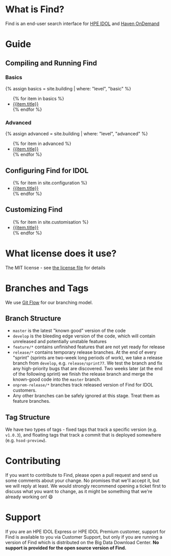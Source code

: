 # What is Find?

Find is an end-user search interface for [HPE IDOL](http://www8.hp.com/uk/en/software-solutions/information-data-analytics-idol/index.html) and [Haven OnDemand](https://www.havenondemand.com)

# Guide

## Compiling and Running Find 

### Basics
{% assign basics = site.building | where: "level", "basic" %}
<ul>
{% for item in basics %}
<li>
<a href="{{ site.baseurl }}{{item.url}}">{{item.title}}</a>
</li>
{% endfor %}
</ul>

### Advanced
{% assign advanced = site.building | where: "level", "advanced" %}
<ul>
{% for item in advanced %}
<li>
<a href="{{ site.baseurl }}{{item.url}}">{{item.title}}</a>
</li>
{% endfor %}
</ul>

## Configuring Find for IDOL
<ul>
{% for item in site.configuration %}
<li>
<a href="{{ site.baseurl }}{{item.url}}">{{item.title}}</a>
</li>
{% endfor %}
</ul>

## Customizing Find
<ul>
{% for item in site.customisation %}
<li>
<a href="{{ site.baseurl }}{{item.url}}">{{item.title}}</a>
</li>
{% endfor %}
</ul>

# What license does it use?

The MIT license - see [the license file](https://github.com/hpe-idol/find/blob/master/LICENSE) for details

# Branches and Tags

We use [Git Flow](http://nvie.com/posts/a-successful-git-branching-model/) for our branching model.

## Branch Structure
- `master` is the latest "known good" version of the code
- `develop` is the bleeding edge version of the code, which will contain unreleased and potentially unstable features
- `feature/*` contains unfinished features that are not yet ready for release
- `release/*` contains temporary release branches.  At the end of every "sprint" (sprints are two-week long periods of work), we take a release branch from `develop`, e.g. `release/sprint77`.  We test the branch and fix any high-priority bugs that are discovered.  Two weeks later (at the end of the following sprint) we finish the release branch and merge the known-good code into the `master` branch.
- `onprem-release/*` branches track released version of Find for IDOL customers.
- Any other branches can be safely ignored at this stage.  Treat them as feature branches.

## Tag Structure
We have two types of tags - fixed tags that track a specific version (e.g. `v1.0.3`), and floating tags that track a commit that is deployed somewhere (e.g. `hsod-preview`).

# Contributing
If you want to contribute to Find, please open a pull request and send us some comments about your change.  No promises that we'll accept it, but we will reply at least.  We would strongly recommend opening a ticket first to discuss what you want to change, as it might be something that we're already working on! :smile: 

# Support
If you are an HPE IDOL Express or HPE IDOL Premium customer, support for Find is available to you via Customer Support, but only if you are running a version of Find which is distributed on the Big Data Download Center.  **No support is provided for the open source version of Find.**
